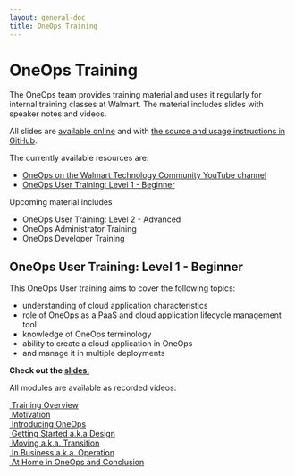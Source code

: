 ```yaml
---
layout: general-doc
title: OneOps Training
---
```


# OneOps Training

The OneOps team provides training material and uses it regularly for internal
training classes at Walmart. The material includes slides with speaker notes
and videos.

All slides are [available online](/oneops-training/) and with 
[the source and usage instructions in GitHub](http://github.com/oneops/oneops-training).

The currently available resources are:

* [OneOps on the Walmart Technology Community YouTube channel](https://www.youtube.com/playlist?list=PLjDnb0653uBDMBpTBoLVkVtGIDO-P8e3U) 
* [OneOps User Training: Level 1 - Beginner](#oneops-user-training-leve-1---beginner)

Upcoming material includes

* OneOps User Training: Level 2 - Advanced 
* OneOps Administrator Training
* OneOps Developer Training


## OneOps User Training: Level 1 - Beginner

This OneOps User training aims to cover the following topics:

- understanding of cloud application characteristics
- role of OneOps as a PaaS and cloud application lifecycle management tool
- knowledge of OneOps terminology
- ability to create a cloud application in OneOps
- and manage it in multiple deployments

__Check out the [slides.](/oneops-training/user-1-beginner.html)__

All modules are available as recorded videos:

<a href="https://youtu.be/W2ND3QMIzZ0"><i class="fa fa-video-camera"></i>&nbsp;Training Overview</a><br>
<a href="https://youtu.be/ct0lcoq5haQ"><i class="fa fa-video-camera"></i>&nbsp;Motivation</a><br>
<a href=""><i class="fa fa-video-camera"></i>&nbsp;Introducing OneOps</a><br>
<a href=""><i class="fa fa-video-camera"></i>&nbsp;Getting Started a.k.a Design</a><br>
<a href=""><i class="fa fa-video-camera"></i>&nbsp;Moving a.k.a. Transition</a><br>
<a href=""><i class="fa fa-video-camera"></i>&nbsp;In Business a.k.a. Operation</a><br>
<a href=""><i class="fa fa-video-camera"></i>&nbsp;At Home in OneOps and Conclusion</a><br>


